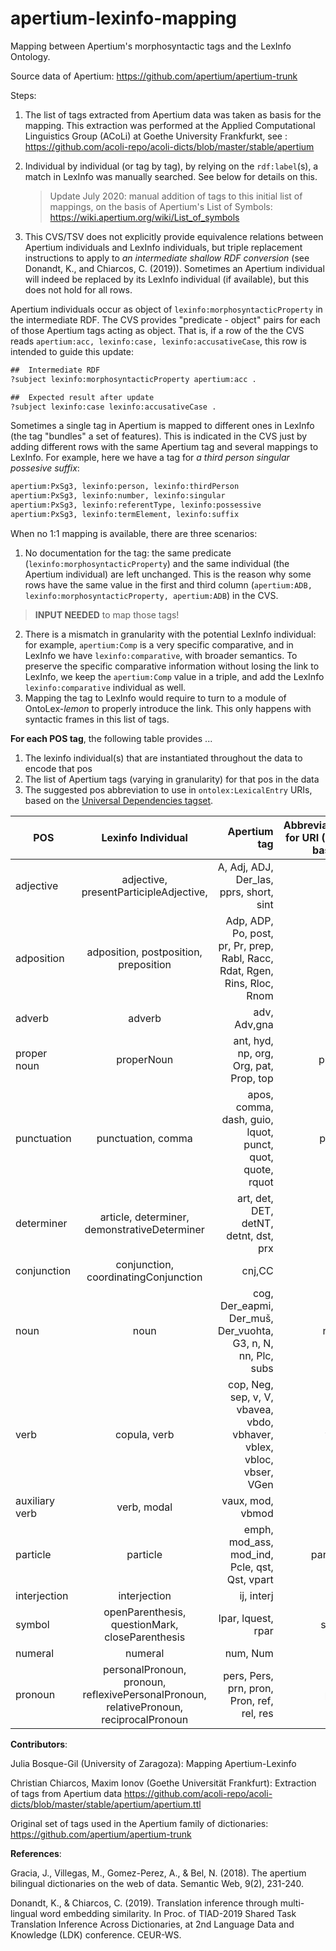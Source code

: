 # apertium-lexinfo-mapping

Mapping between Apertium's morphosyntactic tags and the LexInfo Ontology.

Source data of Apertium: https://github.com/apertium/apertium-trunk

Steps:

1. The list of tags extracted from Apertium data was taken as basis for the mapping. This extraction was performed at the Applied Computational Linguistics Group (ACoLi) at Goethe University Frankfurkt, see : https://github.com/acoli-repo/acoli-dicts/blob/master/stable/apertium

2. Individual by individual (or tag by tag), by relying on the `rdf:label`(s), a match in LexInfo was manually searched. See below for details on this. 

   > Update July 2020: manual addition of tags to this initial list of mappings, on the basis of Apertium's List of Symbols: https://wiki.apertium.org/wiki/List_of_symbols

3. This CVS/TSV does not explicitly provide equivalence relations between Apertium individuals and LexInfo individuals, but triple replacement instructions to apply to _an intermediate shallow RDF conversion_ (see Donandt, K., and Chiarcos, C. (2019)). Sometimes an Apertium individual will indeed be replaced by its LexInfo individual (if available), but this does not hold for all rows. 

Apertium individuals occur as object of `lexinfo:morphosyntacticProperty` in the intermediate RDF. The CVS provides "predicate - object" pairs for each of those Apertium tags acting as object. That is, if a row of the the CVS reads ```apertium:acc, lexinfo:case, lexinfo:accusativeCase```, this row is intended to guide this update:
```xml 
##  Intermediate RDF
?subject lexinfo:morphosyntacticProperty apertium:acc . 

##  Expected result after update
?subject lexinfo:case lexinfo:accusativeCase .    
```
Sometimes a single tag in Apertium is mapped to different ones in LexInfo (the tag "bundles" a set of features). This is indicated in the CVS just by adding different rows with the same Apertium tag and several mappings to LexInfo. For example, here we have a tag for _a third person singular possesive suffix_:

```txt
apertium:PxSg3, lexinfo:person, lexinfo:thirdPerson
apertium:PxSg3, lexinfo:number, lexinfo:singular
apertium:PxSg3, lexinfo:referentType, lexinfo:possessive
apertium:PxSg3, lexinfo:termElement, lexinfo:suffix
```

When no 1:1 mapping is available, there are three scenarios: 
   1. No documentation for the tag:  the same predicate (`lexinfo:morphosyntacticProperty`) and the same individual (the Apertium individual) are left unchanged. This is the reason why some rows have the same value in the first and third column (`apertium:ADB, lexinfo:morphosyntacticProperty, apertium:ADB`) in the CVS. 
   > **INPUT NEEDED** to map those tags!
   2. There is a mismatch in granularity with the potential LexInfo individual: for example, `apertium:Comp` is  a very specific comparative, and in LexInfo we have `lexinfo:comparative`, with broader semantics. To preserve the specific comparative information without losing the link to LexInfo, we keep the `apertium:Comp` value in a triple, and add the LexInfo `lexinfo:comparative` individual as well. 
   3.  Mapping  the tag to LexInfo would require to turn to a module of OntoLex-_lemon_ to properly introduce the link. This only happens with syntactic frames in this list of tags. 


**For each POS tag**, the following table provides ...

1. The lexinfo individual(s) that are instantiated throughout the data to encode that pos 
2. The list of Apertium tags (varying in granularity) for that pos in the data
3. The suggested pos abbreviation to use in `ontolex:LexicalEntry`  URIs, based on the [Universal Dependencies tagset](https://universaldependencies.org/u/pos/).
 

| POS       | Lexinfo Individual           | Apertium tag  | Abbreviation for URI (UD-based)
| ------------- |:-------------:| -----:| -----:|
| adjective      | adjective, presentParticipleAdjective, | A, Adj, ADJ, Der_las, pprs, short, sint | adj | 
| adposition     | adposition, postposition, preposition |  Adp, ADP, Po, post, pr, Pr, prep, Rabl, Racc, Rdat, Rgen, Rins, Rloc, Rnom | adp
|adverb | adverb      |   adv, Adv,gna  | adv
| proper noun      | properNoun | ant, hyd, np, org, Org, pat, Prop, top | propn  
| punctuation    | punctuation, comma  |  apos, comma, dash, guio, lquot, punct, quot, quote, rquot | punct
| determiner     | article, determiner, demonstrativeDeterminer | art, det, DET, detNT, detnt, dst, prx | det
| conjunction    | conjunction, coordinatingConjunction | cnj,CC | conj
| noun   | noun | cog, Der_eapmi, Der_muš, Der_vuohta, G3, n, N, nn, Plc, subs | noun
| verb    | copula, verb | cop, Neg, sep, v, V, vbavea, vbdo, vbhaver, vblex, vbloc, vbser, VGen | verb
| auxiliary verb | verb, modal | vaux, mod, vbmod | aux 
| particle   | particle | emph, mod_ass, mod_ind, Pcle, qst, Qst, vpart | particle
| interjection   | interjection | ij, interj  | intj
| symbol    | openParenthesis, questionMark, closeParenthesis | lpar, lquest, rpar| symb
| numeral   | numeral | num, Num  | num
| pronoun    | personalPronoun, pronoun, reflexivePersonalPronoun, relativePronoun, reciprocalPronoun| pers, Pers, prn, pron, Pron, ref, rel, res | pron





**Contributors**:
 
Julia Bosque-Gil (University of Zaragoza): Mapping Apertium-Lexinfo

Christian Chiarcos, Maxim Ionov (Goethe Universität Frankfurt): Extraction of tags from Apertium data 
https://github.com/acoli-repo/acoli-dicts/blob/master/stable/apertium/apertium.ttl

Original set of tags used in the Apertium family of dictionaries: https://github.com/apertium/apertium-trunk

**References**: 

Gracia, J., Villegas, M., Gomez-Perez, A., & Bel, N. (2018). The apertium bilingual dictionaries on the web of data. Semantic Web, 9(2), 231-240.

Donandt, K., & Chiarcos, C. (2019). Translation inference through multi-lingual word embedding similarity. In Proc. of TIAD-2019 Shared Task Translation Inference Across Dictionaries, at 2nd Language Data and Knowledge (LDK) conference. CEUR-WS.


